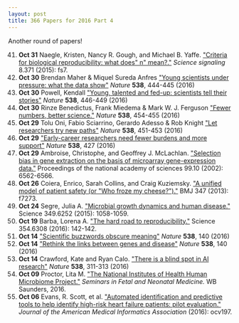```yaml
---
layout: post
title: 366 Papers for 2016 Part 4
---
```


Another round of papers!

41. **Oct 31** Naegle, Kristen, Nancy R. Gough, and Michael B. Yaffe. ["Criteria
    for biological reproducibility: what does" n" mean?."][oct31naegle] *Science
    signaling* 8.371 (2015): fs7.
40. **Oct 30** Brendan Maher & Miquel Sureda Anfres ["Young scientists under
    pressure: what the data show"][oct30maher] *Nature* **538**, 444-445 (2016)
39. **Oct 30** Powell, Kendall ["Young, talented and fed-up: scientists tell
    their stories"][oct30powell] *Nature* **538**, 446-449 (2016)
38. **Oct 30** Rinze Benedictus, Frank Miedema & Mark W. J. Ferguson ["Fewer
    numbers, better science."][oct30rinze] *Nature* **538**, 454-455 (2016)
37. **Oct 29** Tolu Oni, Fabio Sciarrino, Gerardo Adesso & Rob Knight ["Let
    researchers try new paths"][oct29paths] *Nature* **538**, 451-453 (2016)
36. **Oct 29** ["Early-career researchers need fewer burdens and more
    support"][oct29early] *Nature* **538**, 427 (2016)
35. **Oct 29** Ambroise, Christophe, and Geoffrey J. McLachlan. ["Selection
    bias in gene extraction on the basis of microarray gene-expression
    data."][oct29ambroise] Proceedings of the national academy of sciences
    99.10 (2002): 6562-6566.
34. **Oct 26** Coiera, Enrico, Sarah Collins, and Craig Kuziemsky. ["A unified
    model of patient safety (or "Who froze my cheese?")."][oct26coiera] BMJ 347
    (2013): f7273.
33. **Oct 24** Segre, Julia A. ["Microbial growth dynamics and human
    disease."][oct24segre] Science 349.6252 (2015): 1058-1059.
32. **Oct 19** Barba, Lorena A. ["The hard road to
    reproducibility."][oct19barba] Science 354.6308 (2016): 142-142.
31. **Oct 14** ["Scientific buzzwords obscure meaning"][oct14buzz] *Nature*
    **538**, 140 (2016)
30. **Oct 14** ["Rethink the links between genes and disease"][oct14exac]
    *Nature* **538**, 140 (2016)
29. **Oct 14** Crawford, Kate and Ryan Calo. ["There is a blind spot in AI
    research"][oct14crawford] *Nature* **538**, 311-313 (2016)
28. **Oct 09** Proctor, Lita M. ["The National Institutes of Health Human
    Microbiome Project."][oct09proctor] *Seminars in Fetal and Neonatal
    Medicine.* WB Saunders, 2016.
27. **Oct 06** Evans, R. Scott, et al. ["Automated identification and predictive
    tools to help identify high-risk heart failure patients: pilot
    evaluation."][oct06evans] *Journal of the American Medical Informatics
    Association* (2016): ocv197.

[oct31naegle]: https://www.ncbi.nlm.nih.gov/pubmed/25852186
[oct30maher]: http://www.nature.com/news/young-scientists-under-pressure-what-the-data-show-1.20871
[oct30powell]: http://www.nature.com/news/young-talented-and-fed-up-scientists-tell-their-stories-1.20872
[oct30rinze]: http://www.nature.com/news/fewer-numbers-better-science-1.20858
[oct29paths]: http://www.nature.com/news/let-researchers-try-new-paths-1.20857
[oct29early]: http://www.nature.com/news/early-career-researchers-need-fewer-burdens-and-more-support-1.20863
[oct29ambroise]: http://www.pnas.org/content/99/10/6562.full
[oct26coiera]: http://dx.doi.org/10.1136/bmj.f7273
[oct24segre]: http://science.sciencemag.org/content/349/6252/1058
[oct19barba]: http://science.sciencemag.org/content/354/6308/142
[oct14buzz]: http://www.nature.com/news/scientific-buzzwords-obscure-meaning-1.20772
[oct14exac]: http://www.nature.com/news/rethink-the-links-between-genes-and-disease-1.20771
[oct14crawford]: http://www.nature.com/news/there-is-a-blind-spot-in-ai-research-1.20805
[oct09proctor]: http://dx.doi.org/10.1016/j.siny.2016.05.002
[oct06evans]: http://dx.doi.org/10.1093/jamia/ocv197
